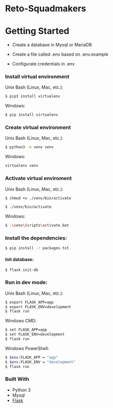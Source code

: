 # Reto-Squadmakers
# Getting Started

* Create a database in Mysql or MariaDB

* Create a file called .env based on .env.example

* Configurate credentials in .env

### Install virtual environment

Unix Bash (Linux, Mac, etc.):
```sh
$ pip3 install virtualenv
```
Windows:
```sh
$ pip install virtualenv
```
### Create virtual environment
Unix Bash (Linux, Mac, etc.):
```sh
$ python3 -m venv venv
```
Windows:
```sh
virtualenv venv
```
### Activate virtual enviroment

Unix Bash (Linux, Mac, etc.):
```sh
$ chmod +x ./venv/bin/activate
```
```sh
$ ./venv/bin/activate 
```
Windows:
```sh
$ .\venv\Scripts\activate.bat
```
### Install the dependencies:
```sh
$ pip install -r packages.txt
```

#### Init database:

```sh
$ flask init-db
```

### Run in dev mode:

Unix Bash (Linux, Mac, etc.):
```sh
$ export FLASK_APP=app 
$ export FLASK_ENV=development
$ flask run
```
Windows CMD:
```sh
$ set FLASK_APP=app
$ set FLASK_ENV=development
$ flask run
```
Windows PowerShell:
```sh
$ $env:FLASK_APP = "app"
$ $env:FLASK_ENV = "development"
$ flask run
```

### Built With
- Python 3
- Mysql
- [Flask](https://flask.palletsprojects.com/en/2.1.x/)
